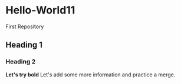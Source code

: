 # Hello-World11
First Repository
## Heading 1
### Heading 2
**Let's try bold**
Let's add some more information and practice a merge.
